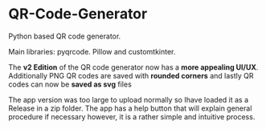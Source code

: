 # QR-Code-Generator

Python based QR code generator. 

Main libraries: pyqrcode. Pillow and customtkinter.


The **v2 Edition** of the QR code generator now has a **more appealing UI/UX**. Additionally PNG QR codes are saved with **rounded corners** and lastly QR codes can now be **saved as svg** files


The app version was too large to upload normally so Ihave loaded it as a Release in a zip folder. 
The app has a help button that will explain general procedure if necessary however, it is a rather simple and intuitive process.

